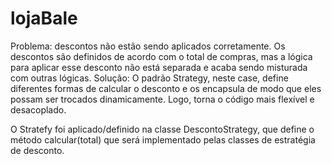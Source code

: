 # lojaBale
Problema: descontos não estão sendo aplicados corretamente. Os descontos são definidos de acordo com o total de compras, mas a lógica para aplicar esse desconto não está separada e acaba sendo misturada com outras lógicas.
Solução: O padrão Strategy, neste case, define diferentes formas de calcular o desconto e os encapsula de modo que eles possam ser trocados dinamicamente. Logo, torna o código mais flexível e desacoplado.

O Stratefy foi aplicado/definido na classe DescontoStrategy, que define o método calcular(total) que será implementado pelas classes de estratégia de desconto.
